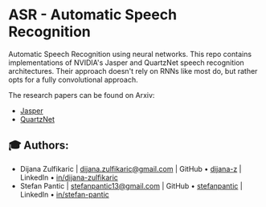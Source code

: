 # ASR - Automatic Speech Recognition
Automatic Speech Recognition using neural networks. This repo contains implementations of NVIDIA's Jasper and QuartzNet speech
recognition architectures. Their approach doesn't rely on RNNs like most do, but rather opts for a fully 
convolutional approach.

The research papers can be found on Arxiv:
 - [Jasper](https://arxiv.org/pdf/1904.03288.pdf)
 - [QuartzNet](https://arxiv.org/abs/1910.10261.pdf)

## :mortar_board: Authors:
* Dijana Zulfikaric | dijana.zulfikaric@gmail.com | GitHub &bull; [dijana-z](https://github.com/dijana-z) | LinkedIn &bull; [in/dijana-zulfikaric](https://www.linkedin.com/in/dijana-zulfikaric/)
* Stefan Pantic | stefanpantic13@gmail.com | GitHub &bull; [stefanpantic](https://github.com/stefanpantic) | LinkedIn &bull; [in/stefan-pantic](https://www.linkedin.com/in/stefan-pantic/)

